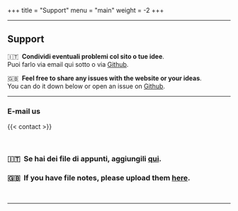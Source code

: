 +++
title = "Support"
menu = "main"
weight = -2
+++

* * *

## Support

🇮🇹 &nbsp;**Condividi eventuali problemi col sito o tue idee**.  
Puoi farlo via email qui sotto o via [Github](https://github.com/TIT8/polimi-elettronica/issues/new).

🇬🇧 &nbsp;**Feel free to share any issues with the website or your ideas**.  
You can do it down below or open an issue on [Github](https://github.com/TIT8/polimi-elettronica/issues/new).

* * *
### E-mail us

{{< contact >}}

&nbsp;

### 🇮🇹 &nbsp;Se hai dei file di appunti, aggiungili [qui](https://forms.gle/4zjJNQ45RtVB6aiC9).

### 🇬🇧 &nbsp;If you have file notes, please upload them [here](https://forms.gle/4zjJNQ45RtVB6aiC9). 

&nbsp;

* * *